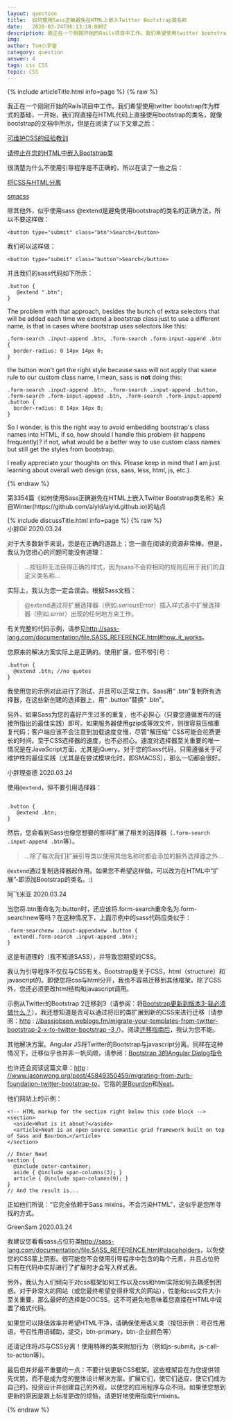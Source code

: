 ```yaml
---
layout: question
title:  如何使用Sass正确避免在HTML上嵌入Twitter Bootstrap类名称
date:   2020-03-24T06:13:18.000Z
description: 我正在一个刚刚开始的Rails项目中工作。我们希望使用twitter bootstrap作为样式的基础，一开始，我们将直接在HTML代码上直接使用boot...
img: 
author: Tom小宇宙
category: question
answer: 4
tags: css CSS
topic: CSS
---
```

<div class="article-root">
  <div class="article">
    {% include articleTitle.html info=page %}
    {% raw %}
    <div class="article-content"><p><font style="vertical-align: inherit;"><font style="vertical-align: inherit;">我正在一个刚刚开始的Rails项目中工作。</font><font style="vertical-align: inherit;">我们希望使用twitter bootstrap作为样式的基础，一开始，我们将直接在HTML代码上直接使用bootstrap的类名，就像bootstrap的文档中所示，但是在阅读了以下文章之后：</font></font></p>

<p><a href="http://blog.pamelafox.org/2012/12/a-tale-of-two-bootstraps-lessons.html" rel="noreferrer"><font style="vertical-align: inherit;"><font style="vertical-align: inherit;">可维护CSS的经验教训</font></font></a> </p>

<p><a href="http://ruby.bvision.com/blog/please-stop-embedding-bootstrap-classes-in-your-html" rel="noreferrer"><font style="vertical-align: inherit;"><font style="vertical-align: inherit;">请停止在您的HTML中嵌入Bootstrap类</font></font></a></p>

<p><font style="vertical-align: inherit;"><font style="vertical-align: inherit;">很清楚为什么不使用引导程序是不正确的，所以在读了一些之后：</font></font></p>

<p><a href="http://thenittygritty.co/decouple-css" rel="noreferrer"><font style="vertical-align: inherit;"><font style="vertical-align: inherit;">将CSS与HTML分离</font></font></a></p>

<p><a href="http://smacss.com/" rel="noreferrer"><font style="vertical-align: inherit;"><font style="vertical-align: inherit;">smacss</font></font></a></p>

<p><font style="vertical-align: inherit;"><font style="vertical-align: inherit;">除其他外，似乎使用sass @extend是避免使用bootstrap的类名的正确方法，所以不要这样做：</font></font></p>

<pre><code>&lt;button type="submit" class="btn"&gt;Search&lt;/button&gt;
</code></pre>

<p><font style="vertical-align: inherit;"><font style="vertical-align: inherit;">我们可以这样做：</font></font></p>

<pre><code>&lt;button type="submit" class="button"&gt;Search&lt;/button&gt;
</code></pre>

<p><font style="vertical-align: inherit;"><font style="vertical-align: inherit;">并且我们的sass代码如下所示：</font></font></p>

<pre><code>.button {<font></font>
   @extend ".btn";<font></font>
}<font></font>
</code></pre>

<p>The problem with that approach, besides the bunch of extra selectors that will be added each time we extend a bootstrap class just to use a different name, is that in cases where bootstrap uses selectors like this:</p>

<pre><code>.form-search .input-append .btn, .form-search .form-input-append .btn {<font></font>
  border-radius: 0 14px 14px 0;<font></font>
} <font></font>
</code></pre>

<p>the button won't get the right style because sass will not apply that same rule to our custom class name, I mean, sass is <strong>not</strong> doing this: </p>

<pre><code>.form-search .input-append .btn, .form-search .input-append .button, <font></font>
.form-search .form-input-append .btn, .form-search .form-input-append .button {<font></font>
  border-radius: 0 14px 14px 0;<font></font>
} <font></font>
</code></pre>

<p>So I wonder, is this the right way to avoid embedding bootstrap's class names into HTML, if so, how should I handle this problem (it happens frequently)? if not, what would be a better way to use custom class names but still get the styles from bootstrap.</p>

<p>I really appreciate your thoughts on this. Please keep in mind that I am just learning about overall web design (css, sass, less, html, js, etc.).</p></div>
    {% endraw %}
  </div>
  <p class="winter_mark">第3354篇《如何使用Sass正确避免在HTML上嵌入Twitter Bootstrap类名称》来自Winter(https://github.com/aiyld/aiyld.github.io)的站点</p>
  <div class="discuss-wrapper">
    {% include discussTitle.html info=page %}
    {% raw %}
    <div class="discuss-list">
    <div class="discuss-item">
        <div class="discuss-parent">
          <div class="discuss-meta">
            <span class="discuss-user">小胖Gil</span>
            <span class="discuss-time">2020.03.24</span>
          </div>
          <div class="discuss-comment"><p><font style="vertical-align: inherit;"><font style="vertical-align: inherit;">对于大多数新手来说，您是在正确的道路上；</font><font style="vertical-align: inherit;">您一直在阅读的资源非常棒。</font><font style="vertical-align: inherit;">但是，我认为您担心的问题可能没有道理：</font></font></p>

<blockquote>
  <p><font style="vertical-align: inherit;"><font style="vertical-align: inherit;">...按钮将无法获得正确的样式，因为sass不会将相同的规则应用于我们的自定义类名称...</font></font></p>
</blockquote>

<p><font style="vertical-align: inherit;"><font style="vertical-align: inherit;">实际上，我认为您一定会误会。</font><font style="vertical-align: inherit;">根据Sass文档：</font></font></p>

<blockquote>
  <p><font style="vertical-align: inherit;"><font style="vertical-align: inherit;">@extend通过将扩展选择器（例如.seriousError）插入样式表中扩展选择器（例如.error）出现的任何地方来工作。</font></font></p>
</blockquote>

<p><font style="vertical-align: inherit;"><font style="vertical-align: inherit;">有关</font><font style="vertical-align: inherit;">完整的代码示例，</font><font style="vertical-align: inherit;">请参见</font></font><a href="http://sass-lang.com/documentation/file.SASS_REFERENCE.html#how_it_works" rel="nofollow"><font style="vertical-align: inherit;"><font style="vertical-align: inherit;">http://sass-lang.com/documentation/file.SASS_REFERENCE.html#how_it_works</font></font></a><font style="vertical-align: inherit;"><font style="vertical-align: inherit;">。</font></font></p>

<p><font style="vertical-align: inherit;"><font style="vertical-align: inherit;">您原来的解决方案实际上是正确的。</font><font style="vertical-align: inherit;">使用扩展，但不带引号：</font></font></p>

<pre><code>.button {<font></font>
  @extend .btn; //no quotes<font></font>
}<font></font>
</code></pre>

<p><font style="vertical-align: inherit;"><font style="vertical-align: inherit;">我使用您的示例对此进行了测试，并且可以正常工作。</font><font style="vertical-align: inherit;">Sass用“ .btn”复制所有选择器，在这些新创建的选择器上，用“ .button”替换“ .btn”。</font></font></p>

<p><font style="vertical-align: inherit;"><font style="vertical-align: inherit;">另外，如果Sass为您的喜好产生过多的重复，也不必担心（只要您遵循发布的链接所指出的最佳实践）即可。</font><font style="vertical-align: inherit;">如果服务器使用gzip或等效文件，则很容易压缩重复代码；</font><font style="vertical-align: inherit;">客户端应该不会注意到加载速度变慢，尽管“解压缩” CSS可能会花费更长的时间。</font><font style="vertical-align: inherit;">至于CSS选择器的速度，也不必担心。</font><font style="vertical-align: inherit;">速度对选择器至关重要的唯一情况是在JavaScript方面，尤其是jQuery。</font><font style="vertical-align: inherit;">对于您的Sass代码，只需遵循关于可维护性的最佳实践（尤其是在尝试模块化时，即SMACSS），那么一切都会很好。</font></font></p></div>
        </div></div><div class="discuss-item">
        <div class="discuss-parent">
          <div class="discuss-meta">
            <span class="discuss-user">小胖理查德</span>
            <span class="discuss-time">2020.03.24</span>
          </div>
          <div class="discuss-comment"><p><font style="vertical-align: inherit;"><font style="vertical-align: inherit;">使用</font></font><code>@extend</code><font style="vertical-align: inherit;"><font style="vertical-align: inherit;">，但不要引用选择器：</font></font></p>

<p><code>
.button {
   @extend .btn;
}
</code></p>

<p><font style="vertical-align: inherit;"><font style="vertical-align: inherit;">然后，您会看到Sass也像您想要的那样扩展了相关的选择器（</font></font><code>.form-search .input-append .btn</code><font style="vertical-align: inherit;"><font style="vertical-align: inherit;">等）。</font></font></p>

<blockquote>
  <p><font style="vertical-align: inherit;"><font style="vertical-align: inherit;">…除了每次我们扩展引导类以使用其他名称时都会添加的额外选择器之外…</font></font></p>
</blockquote>

<p><code>@extend</code><font style="vertical-align: inherit;"><font style="vertical-align: inherit;">通过复制选择器起作用。</font><font style="vertical-align: inherit;">如果您不希望这样做，可以改为在HTML中“扩展”-即添加Bootstrap的类名。</font><font style="vertical-align: inherit;">:)</font></font></p></div>
        </div></div><div class="discuss-item">
        <div class="discuss-parent">
          <div class="discuss-meta">
            <span class="discuss-user">阿飞米亚</span>
            <span class="discuss-time">2020.03.24</span>
          </div>
          <div class="discuss-comment"><p><font style="vertical-align: inherit;"><font style="vertical-align: inherit;">当您将.btn重命名为.button时，还应该将.form-search重命名为.form-searchnew等吗？</font><font style="vertical-align: inherit;">在这种情况下，上面示例中的sass代码应类似于：</font></font></p>

<pre><code>.form-searchnew .input-appendnew .button {<font></font>
  extend(.form-search .input-append .btn);<font></font>
}<font></font>
</code></pre>

<p><font style="vertical-align: inherit;"><font style="vertical-align: inherit;">这是有道理的（我不知道SASS），并导致您期望的CSS。</font></font></p>

<p><font style="vertical-align: inherit;"><font style="vertical-align: inherit;">我认为引导程序不仅仅与CSS有关。</font><font style="vertical-align: inherit;">Bootstrap是关于CSS，html（structure）和javascript的。</font><font style="vertical-align: inherit;">即使您将css与html分开，我也不容易迁移到其他框架。</font><font style="vertical-align: inherit;">除了CSS外，您还必须更改html结构和javascript调用。</font></font></p>

<p><font style="vertical-align: inherit;"><font style="vertical-align: inherit;">示例从Twitter的Bootstrap 2迁移到3（请参阅：将</font></font><a href="https://stackoverflow.com/questions/17974998/updating-bootstrap-to-version-3-what-do-i-have-to-do/18069643"><font style="vertical-align: inherit;"><font style="vertical-align: inherit;">Bootstrap更新到版本3-我必须做什么？</font></font></a><font style="vertical-align: inherit;"><font style="vertical-align: inherit;">）。</font><font style="vertical-align: inherit;">我还想知道是否可以通过将旧的类扩展到新的CSS来进行迁移（请参阅：</font></font><a href="http://bassjobsen.weblogs.fm/migrate-your-templates-from-twitter-bootstrap-2-x-to-twitter-bootstrap-3/" rel="nofollow noreferrer"><font style="vertical-align: inherit;"><font style="vertical-align: inherit;">http</font></font></a><font style="vertical-align: inherit;"><font style="vertical-align: inherit;"> : </font><a href="http://bassjobsen.weblogs.fm/migrate-your-templates-from-twitter-bootstrap-2-x-to-twitter-bootstrap-3/" rel="nofollow noreferrer"><font style="vertical-align: inherit;">//bassjobsen.weblogs.fm/migrate-your-templates-from-twitter-bootstrap-2-x-to-twitter-bootstrap -3 /</font></a><font style="vertical-align: inherit;">）。</font><font style="vertical-align: inherit;">阅读</font></font><a href="http://bootply.com/bootstrap-3-migration-guide" rel="nofollow noreferrer"><font style="vertical-align: inherit;"><font style="vertical-align: inherit;">迁移指南后</font></font></a><font style="vertical-align: inherit;"><font style="vertical-align: inherit;">，我认为您不能。</font></font></p>

<p><font style="vertical-align: inherit;"><font style="vertical-align: inherit;">其他解决方案。</font><font style="vertical-align: inherit;">Angular JS将Twitter的Bootstrap与javascript分离。</font><font style="vertical-align: inherit;">同样在这种情况下，迁移似乎也并非一帆风顺，请参阅：</font></font><a href="https://stackoverflow.com/questions/18150629/angular-dialog-directives-with-bootstrap-3/18241469"><font style="vertical-align: inherit;"><font style="vertical-align: inherit;">Bootstrap 3的Angular Dialog指令</font></font></a></p>

<p><font style="vertical-align: inherit;"><font style="vertical-align: inherit;">也许还会阅读这篇文章：</font></font><a href="http://www.jasonwong.org/post/45849350459/migrating-from-zurb-foundation-twitter-bootstrap-to" rel="nofollow noreferrer"><font style="vertical-align: inherit;"><font style="vertical-align: inherit;">http</font></font></a><font style="vertical-align: inherit;"><font style="vertical-align: inherit;"> : </font><a href="http://www.jasonwong.org/post/45849350459/migrating-from-zurb-foundation-twitter-bootstrap-to" rel="nofollow noreferrer"><font style="vertical-align: inherit;">//www.jasonwong.org/post/45849350459/migrating-from-zurb-foundation-twitter-bootstrap-to</font></a><font style="vertical-align: inherit;">。</font><font style="vertical-align: inherit;">它指的是</font></font><a href="http://bourbon.io/" rel="nofollow noreferrer"><font style="vertical-align: inherit;"><font style="vertical-align: inherit;">Bourdon</font></font></a><font style="vertical-align: inherit;"><font style="vertical-align: inherit;">和</font></font><a href="http://neat.bourbon.io/" rel="nofollow noreferrer"><font style="vertical-align: inherit;"><font style="vertical-align: inherit;">Neat</font></font></a><font style="vertical-align: inherit;"><font style="vertical-align: inherit;">。</font></font></p>

<p><font style="vertical-align: inherit;"><font style="vertical-align: inherit;">他们网站上的示例：</font></font></p>

<pre><code>&lt;!-- HTML markup for the section right below this code block --&gt;<font></font>
&lt;section&gt;<font></font>
  &lt;aside&gt;What is it about?&lt;/aside&gt;<font></font>
  &lt;article&gt;Neat is an open source semantic grid framework built on top of Sass and Bourbon…&lt;/article&gt;<font></font>
&lt;/section&gt;<font></font>
<font></font>
// Enter Neat<font></font>
section {<font></font>
  @include outer-container;<font></font>
  aside { @include span-columns(3); }<font></font>
  article { @include span-columns(9); }<font></font>
}<font></font>
// And the result is...<font></font>
</code></pre>

<p><font style="vertical-align: inherit;"><font style="vertical-align: inherit;">正如他们所说：“它完全依赖于Sass mixins，不会污染HTML”，这似乎是您所寻找的方式。</font></font></p></div>
        </div></div><div class="discuss-item">
        <div class="discuss-parent">
          <div class="discuss-meta">
            <span class="discuss-user">GreenSam</span>
            <span class="discuss-time">2020.03.24</span>
          </div>
          <div class="discuss-comment"><p><font style="vertical-align: inherit;"><font style="vertical-align: inherit;">我建议您看看sass占位符类</font></font><a href="http://sass-lang.com/documentation/file.SASS_REFERENCE.html#placeholders" rel="nofollow"><font style="vertical-align: inherit;"><font style="vertical-align: inherit;">http://sass-lang.com/documentation/file.SASS_REFERENCE.html#placeholders</font></font></a><font style="vertical-align: inherit;"><font style="vertical-align: inherit;">，以免使您的CSS蒙上阴影。</font><font style="vertical-align: inherit;">很可能您不会使用引导程序中包含的每个元素，并且占位符只有在代码中实际进行了扩展时才会写入样式表。</font></font></p>

<p><font style="vertical-align: inherit;"><font style="vertical-align: inherit;">另外，我认为人们倾向于对css框架如何工作以及css和html实际如何去耦感到困惑。</font><font style="vertical-align: inherit;">对于非常大的网站（或您最终希望变得非常大的网站），性能和css文件大小至关重要，那么最好的选择是OOCSS。</font><font style="vertical-align: inherit;">这不可避免地意味着您直接在HTML中设置了格式代码。</font></font></p>

<p><font style="vertical-align: inherit;"><font style="vertical-align: inherit;">如果您可以降低效率并希望HTML干净，请确保使用语义类（按钮示例：号召性用语，号召性用语辅助，提交，btn-primary，btn-企业颜色等）</font></font></p>

<p><font style="vertical-align: inherit;"><font style="vertical-align: inherit;">还请记住将JS与CSS分离！</font><font style="vertical-align: inherit;">使用特殊的类来附加行为（例如js-submit，js-call-to-action等）。  </font></font></p>

<p><font style="vertical-align: inherit;"><font style="vertical-align: inherit;">最后但并非最不重要的一点：不要计划更新CSS框架。</font><font style="vertical-align: inherit;">这些框架旨在为您提供领先优势，而不是成为您的整体设计解决方案。</font><font style="vertical-align: inherit;">扩展它们，使它们适应，使它们成为自己的，投资设计并创建自己的外观，以使您的应用程序与众不同。</font><font style="vertical-align: inherit;">如果使您想到更新的原因是跟上标准更改的烦恼，请更好地使用指南针mixins。</font></font></p></div>
        </div></div>
    </div>
    {% endraw %}
  </div>
<div>
